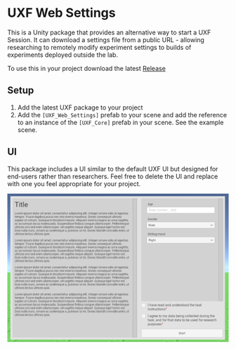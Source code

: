 # UXF Web Settings

This is a Unity package that provides an alternative way to start a UXF Session. It can download a settings file from a public URL - allowing researching to remotely modify experiment settings to builds of experiments deployed outside the lab.

To use this in your project download the latest [Release](https://github.com/jackbrookes/uxf-web-settings/releases/latest)

## Setup

1. Add the latest UXF package to your project
2. Add the `[UXF_Web_Settings]` prefab to your scene and add the reference to an instance of the `[UXF_Core]` prefab in your scene. See the example scene.

## UI

This package includes a UI similar to the default UXF UI but designed for end-users rather than researchers. Feel free to delete the UI and replace with one you feel appropriate for your project.

![Screenshot](/screenshot.png)
